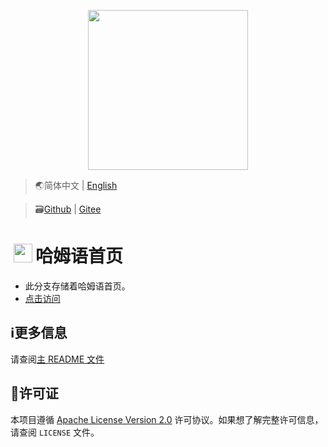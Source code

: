 <p align="center">
    <img height="256" src='//Hamud.PJ568.eu.org/zh-Hans-CN/favicon.svg'/>
</p>

> 🌏简体中文 | [English](./README_EN.md)

> 🗃️[Github](//github.com/Hamud-Lang/Hamud_Book) | [Gitee](//gitee.com/Hamud-Lang/Hamud_Book)

# <img height="30" style="margin: -3px 5px;" src="//Hamud.PJ568.eu.org/zh-Hans-CN/favicon.svg"/>哈姆语首页


* 此分支存储着哈姆语首页。
* [点击访问](//Hamud.PJ568.eu.org)

## ℹ️更多信息

请查阅[主 README 文件](../zh-Hans-CN/README.md)

## 📄许可证

本项目遵循 [Apache License Version 2.0](http://www.apache.org/licenses/LICENSE-2.0) 许可协议。如果想了解完整许可信息，请查阅 `LICENSE` 文件。
